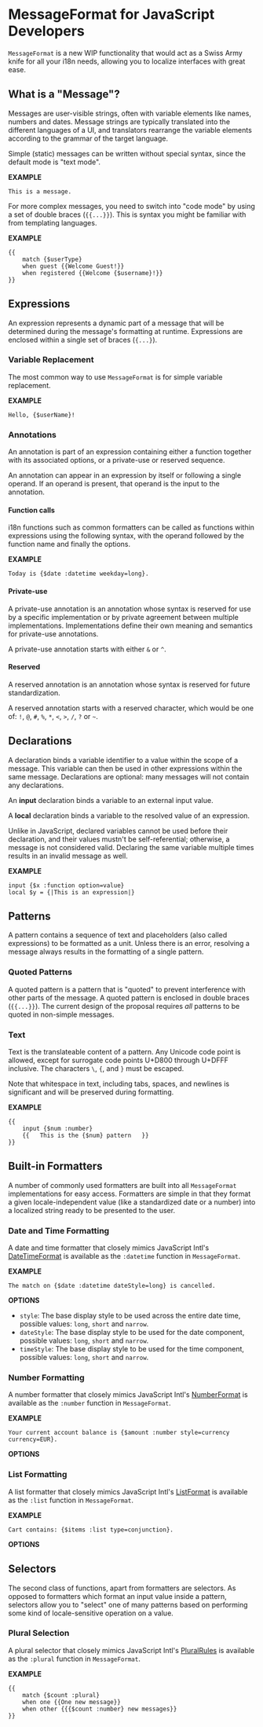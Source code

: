 # MessageFormat for JavaScript Developers

`MessageFormat` is a new WIP functionality that would act as a Swiss Army knife for all your i18n needs, allowing you to localize interfaces with great ease.

## What is a "Message"?

Messages are user-visible strings, often with variable elements like names, numbers and dates. Message strings are typically translated into the different languages of a UI, and translators rearrange the variable elements according to the grammar of the target language.

Simple (static) messages can be written without special syntax, since the default mode is "text mode".

**EXAMPLE**
```
This is a message.
```

For more complex messages, you need to switch into "code mode" by using a set of double braces (`{{...}}`). This is syntax you might be familiar with from templating languages.

**EXAMPLE**
```
{{
    match {$userType}
    when guest {{Welcome Guest!}}
    when registered {{Welcome {$username}!}}
}}
```

<!-- TODO: explain literals? -->

## Expressions

An expression represents a dynamic part of a message that will be determined during the message's formatting at runtime. Expressions are enclosed within a single set of braces (`{...}`).

### Variable Replacement

The most common way to use `MessageFormat` is for simple variable replacement.

**EXAMPLE**
```
Hello, {$userName}!
```

### Annotations

An annotation is part of an expression containing either a function together with its associated options, or a private-use or reserved sequence.

An annotation can appear in an expression by itself or following a single operand. If an operand is present, that operand is the input to the annotation.

#### Function calls

i18n functions such as common formatters can be called as functions within expressions using the following syntax, with the operand followed by the function name and finally the options.

**EXAMPLE**
```
Today is {$date :datetime weekday=long}.
```

#### Private-use

A private-use annotation is an annotation whose syntax is reserved for use by a specific implementation or by private agreement between multiple implementations. Implementations define their own meaning and semantics for private-use annotations.

A private-use annotation starts with either `&` or `^`.

#### Reserved

A reserved annotation is an annotation whose syntax is reserved for future standardization.

A reserved annotation starts with a reserved character, which would be one of: `!`, `@`, `#`, `%`, `*`, `<`, `>`, `/`, `?` or `~`.

## Declarations

A declaration binds a variable identifier to a value within the scope of a message. This variable can then be used in other expressions within the same message. Declarations are optional: many messages will not contain any declarations.

An **input** declaration binds a variable to an external input value.

A **local** declaration binds a variable to the resolved value of an expression.

Unlike in JavaScript, declared variables cannot be used before their declaration, and their values mustn't be self-referential; otherwise, a message is not considered valid. Declaring the same variable multiple times results in an invalid message as well.

**EXAMPLE**
```
input {$x :function option=value}
local $y = {|This is an expression|}
```

## Patterns

A pattern contains a sequence of text and placeholders (also called expressions) to be formatted as a unit. Unless there is an error, resolving a message always results in the formatting of a single pattern.

### Quoted Patterns

A quoted pattern is a pattern that is "quoted" to prevent interference with other parts of the message. A quoted pattern is enclosed in double braces (`{{...}}`). The current design of the proposal requires *all* patterns to be quoted in non-simple messages.

### Text

Text is the translateable content of a pattern. Any Unicode code point is allowed, except for surrogate code points U+D800 through U+DFFF inclusive. The characters `\`, `{`, and `}` must be escaped.

Note that whitespace in text, including tabs, spaces, and newlines is significant and will be preserved during formatting.

**EXAMPLE**
```
{{
    input {$num :number}
    {{   This is the {$num} pattern   }}
}}
```

## Built-in Formatters

A number of commonly used formatters are built into all `MessageFormat` implementations for easy access. Formatters are simple in that they format a given locale-independent value (like a standardized date or a number) into a localized string ready to be presented to the user.

### Date and Time Formatting

A date and time formatter that closely mimics JavaScript Intl's [DateTimeFormat](https://developer.mozilla.org/en-US/docs/Web/JavaScript/Reference/Global_Objects/Intl/DateTimeFormat) is available as the `:datetime` function in `MessageFormat`.

**EXAMPLE**
```
The match on {$date :datetime dateStyle=long} is cancelled.
```

**OPTIONS**
* `style`: The base display style to be used across the entire date time, possible values: `long`, `short` and `narrow`.
* `dateStyle`: The base display style to be used for the date component, possible values: `long`, `short` and `narrow`.
* `timeStyle`: The base display style to be used for the time component, possible values: `long`, `short` and `narrow`.

<!-- TODO: list down everything, assume it'll mimic DTF. -->

### Number Formatting

A number formatter that closely mimics JavaScript Intl's [NumberFormat](https://developer.mozilla.org/en-US/docs/Web/JavaScript/Reference/Global_Objects/Intl/NumberFormat) is available as the `:number` function in `MessageFormat`.

**EXAMPLE**
```
Your current account balance is {$amount :number style=currency currency=EUR}.
```

**OPTIONS**
<!-- TODO: list down everything, assume it'll mimic NF. -->

### List Formatting

A list formatter that closely mimics JavaScript Intl's [ListFormat](https://developer.mozilla.org/en-US/docs/Web/JavaScript/Reference/Global_Objects/Intl/ListFormat) is available as the `:list` function in `MessageFormat`.

**EXAMPLE**
```
Cart contains: {$items :list type=conjunction}.
```

**OPTIONS**
<!-- TODO: list down everything, assume it'll mimic LF. -->

## Selectors

The second class of functions, apart from formatters are selectors. As opposed to formatters which format an input value inside a pattern, selectors allow you to "select" one of many patterns based on performing some kind of locale-sensitive operation on a value.

### Plural Selection

A plural selector that closely mimics JavaScript Intl's [PluralRules](https://developer.mozilla.org/en-US/docs/Web/JavaScript/Reference/Global_Objects/Intl/PluralRules) is available as the `:plural` function in `MessageFormat`.

**EXAMPLE**
```
{{
    match {$count :plural}
    when one {{One new message}}
    when other {{{$count :number} new messages}}
}}
```
